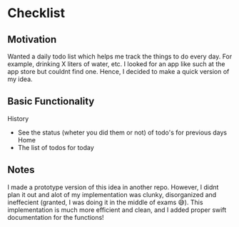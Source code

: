 # Checklist

## Motivation
Wanted a daily todo list which helps me track the things to do every day. For example, drinking X liters of water, etc. 
I looked for an app like such at the app store but couldnt find one. Hence, I decided to make a quick version of my idea. 

## Basic Functionality
History
  - See the status (wheter you did them or not) of todo's for previous days 
Home
  - The list of todos for today

## Notes
I made a prototype version of this idea in another repo. 
However, I didnt plan it out and alot of my implementation was clunky, disorganized and ineffecient (granted, I was doing it in the middle of exams 😅).
This implementation is much more efficient and clean, and I added proper swift documentation for the functions! 
